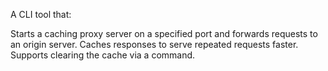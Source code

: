 A CLI tool that:

Starts a caching proxy server on a specified port and forwards requests to an origin server.
Caches responses to serve repeated requests faster.
Supports clearing the cache via a command.
